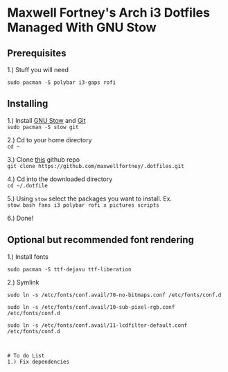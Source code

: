 # Maxwell Fortney's Arch i3 Dotfiles Managed With GNU Stow

## Prerequisites

1.) Stuff you will need 

`sudo pacman -S polybar i3-gaps rofi `


## Installing

1.) Install [GNU Stow](https://www.gnu.org/software/stow/manual/stow.html) and [Git](https://git-scm.com/docs)  
`sudo pacman -S stow git`

2.) Cd to your home directory  
`cd ~`

3.) Clone [this](https://github.com/maxwellfortney/.dotfiles) github repo  
`git clone https://github.com/maxwellfortney/.dotfiles.git`

4.) Cd into the downloaded directory  
`cd ~/.dotfile`

5.) Using `stow` select the packages you want to install. Ex.  
`stow bash fans i3 polybar rofi x pictures scripts` 

6.) Done!

## Optional but recommended font rendering
1.) Install fonts

`sudo pacman -S ttf-dejavu ttf-liberation`


2.) Symlink

`sudo ln -s /etc/fonts/conf.avail/70-no-bitmaps.conf /etc/fonts/conf.d`

`sudo ln -s /etc/fonts/conf.avail/10-sub-pixel-rgb.conf /etc/fonts/conf.d`

`sudo ln -s /etc/fonts/conf.avail/11-lcdfilter-default.conf /etc/fonts/conf.d`
  
```


# To do List
1.) Fix dependencies

